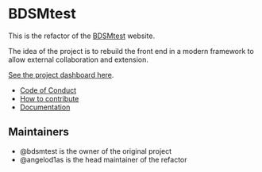 # BDSMtest

This is the refactor of the [BDSMtest](https://bdsmtest.org) website.

The idea of the project is to rebuild the front end in a modern framework to allow external collaboration and extension.

[See the project dashboard here](https://github.com/users/angelod1as/projects/1).

- [Code of Conduct](CODE_OF_CONDUCT.md)
- [How to contribute](CONTRIBUTING.md)
- [Documentation](docs/README.md)

## Maintainers

- @bdsmtest is the owner of the original project
- @angelod1as is the head maintainer of the refactor
